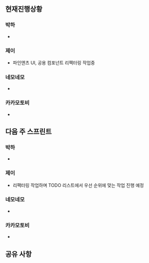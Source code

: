 ## 현재진행상황
### 박하
- 
### 제이
- 파인앤츠 UI, 공용 컴포넌트 리팩터링 작업중 
### 네모네모
- 
### 카카모토비
- 

## 다음 주 스프린트
### 박하
- 
### 제이
- 리팩터링 작업하며 TODO 리스트에서 우선 순위에 맞는 작업 진행 예정
### 네모네모
- 
### 카카모토비
- 

## 공유 사항
